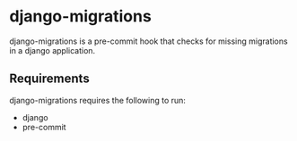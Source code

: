 # django-migrations

django-migrations is a pre-commit hook that checks for missing migrations in a django application.

## Requirements

django-migrations requires the following to run:

- django
- pre-commit
